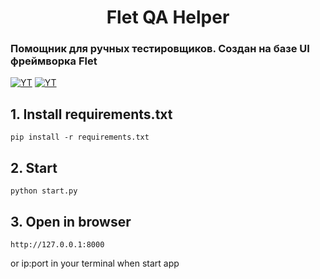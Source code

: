 <h1 align='center'> 
Flet QA Helper
</h1>


### Помощник для ручных тестировщиков. Создан на базе UI фреймворка Flet


[![YT][TG]][TG-url]
[![YT][YT]][YT-url]

## 1. Install requirements.txt
 
```shell
pip install -r requirements.txt
```

## 2. Start
```shell
python start.py
```

## 3. Open in browser
```shell
http://127.0.0.1:8000
```
or ip:port in your terminal when start app

[TG]: https://camo.githubusercontent.com/cf4ed981404024c1adfc79d5575c4edf1836c4fe36b24b03383ece888cef7e29/68747470733a2f2f696d672e736869656c64732e696f2f62616467652f54656c656772616d2d3243413545303f7374796c653d666f722d7468652d6261646765266c6f676f3d74656c656772616d266c6f676f436f6c6f723d7768697465
[TG-url]: https://t.me/KononovQA
[YT]: https://camo.githubusercontent.com/419556c5293f4270b81c22ea9b3e5a4683b0957b012218cd8651aae4e34f1916/68747470733a2f2f696d672e736869656c64732e696f2f62616467652f2d5375627363726962652d7265643f7374796c653d666f722d7468652d6261646765266c6f676f3d796f7574756265266c6f676f436f6c6f723d7768697465
[YT-url]: https://www.youtube.com/@KononovQA
